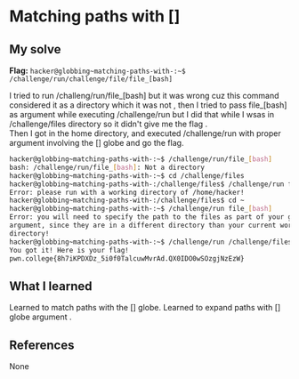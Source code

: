 # Matching paths with []


## My solve
**Flag:** `hacker@globbing~matching-paths-with-:~$ /challenge/run/challenge/file/file_[bash]`

I tried to run  /challeng/run/file_[bash] but it was wrong cuz this command considered it as a directory which it was not , then I tried to pass file_[bash] as argument
while executing /challenge/run but I did that while I wsas in /challenge/files directory so it didn't give me the flag .<br>
Then I got in the home directory, and executed /challenge/run with proper argument involving the [] globe and go the flag.

```bash
hacker@globbing~matching-paths-with-:~$ /challenge/run/file_[bash]
bash: /challenge/run/file_[bash]: Not a directory
hacker@globbing~matching-paths-with-:~$ cd /challenge/files
hacker@globbing~matching-paths-with-:/challenge/files$ /challenge/run file_[bash]
Error: please run with a working directory of /home/hacker!
hacker@globbing~matching-paths-with-:/challenge/files$ cd ~
hacker@globbing~matching-paths-with-:~$ /challenge/run file_[bash]
Error: you will need to specify the path to the files as part of your glob
argument, since they are in a different directory than your current working
directory!
hacker@globbing~matching-paths-with-:~$ /challenge/run /challenge/files/file_[bash]
You got it! Here is your flag!
pwn.college{8h7iKPDXDz_5i0f0TalcuwMvrAd.QX0IDO0wSOzgjNzEzW}
```
## What I learned
Learned to match paths with the [] globe. Learned to expand paths with [] globe argument . 

## References 
None

